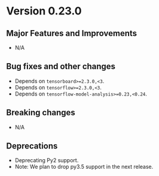 # Version 0.23.0

## Major Features and Improvements

* N/A

## Bug fixes and other changes

*   Depends on `tensorboard>=2.3.0,<3`.
*   Depends on `tensorflow>=2.3.0,<3`.
*   Depends on `tensorflow-model-analysis>=0.23,<0.24`.

## Breaking changes

* N/A

## Deprecations

*   Deprecating Py2 support.
*   Note: We plan to drop py3.5 support in the next release.
